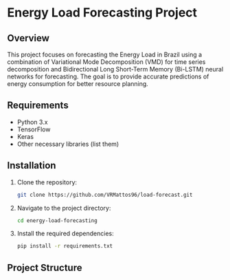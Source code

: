 # Energy Load Forecasting Project

## Overview

This project focuses on forecasting the Energy Load in Brazil using a combination of Variational Mode Decomposition (VMD) for time series decomposition and Bidirectional Long Short-Term Memory (Bi-LSTM) neural networks for forecasting. The goal is to provide accurate predictions of energy consumption for better resource planning.

## Requirements

- Python 3.x
- TensorFlow
- Keras
- Other necessary libraries (list them)

## Installation

1. Clone the repository:

    ```bash
    git clone https://github.com/VRMattos96/load-forecast.git
    ```

2. Navigate to the project directory:

    ```bash
    cd energy-load-forecasting
    ```

3. Install the required dependencies:

    ```bash
    pip install -r requirements.txt
    ```

## Project Structure



